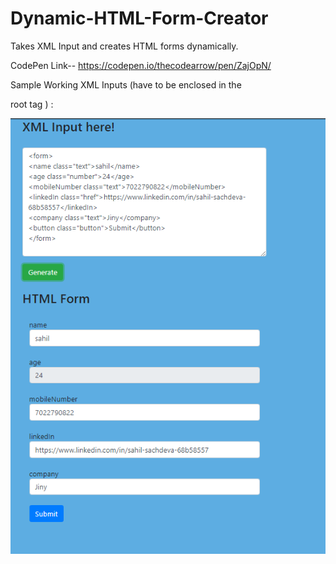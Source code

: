 # Dynamic-HTML-Form-Creator
Takes XML Input and creates HTML forms dynamically. 

CodePen Link-- https://codepen.io/thecodearrow/pen/ZajOpN/

Sample Working XML Inputs (have to be enclosed in the <form> root tag ) :

![alt text](https://github.com/thecodearrow/Dynamic-HTML-Form-Creator/blob/master/screenshot1.PNG)

